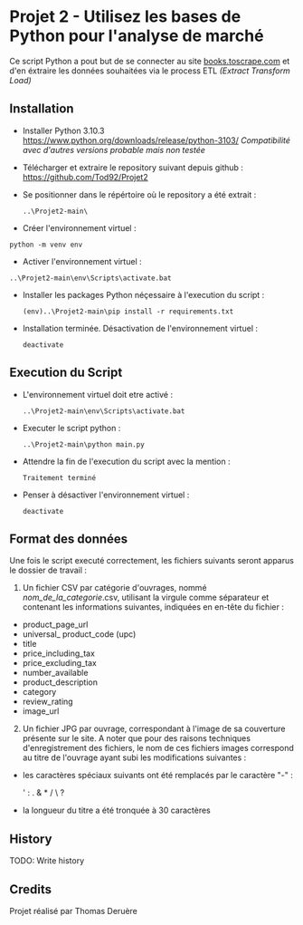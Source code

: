 # Projet 2 - Utilisez les bases de Python pour l'analyse de marché


Ce script Python a pout but de se connecter au site [books.toscrape.com](books.toscrape.com) et d'en éxtraire les données souhaitées via le process ETL *(Extract Transform Load)*


## Installation

* Installer Python 3.10.3 https://www.python.org/downloads/release/python-3103/
_Compatibilité avec d'autres versions probable mais non testée_

* Télécharger et extraire le repository suivant depuis github :
https://github.com/Tod92/Projet2

* Se positionner dans le répértoire où le repository a été extrait :

  `..\Projet2-main\`

* Créer l'environnement virtuel :

 `python -m venv env`

* Activer l'environnement virtuel :

 `..\Projet2-main\env\Scripts\activate.bat`

* Installer les packages Python néçessaire à l'execution du script :

  `(env)..\Projet2-main\pip install -r requirements.txt`

* Installation terminée. Désactivation de l'environnement virtuel :

  `deactivate`

## Execution du Script

* L'environnement virtuel doit etre activé :

  `..\Projet2-main\env\Scripts\activate.bat`

* Executer le script python :

  `..\Projet2-main\python main.py`

* Attendre la fin de l'execution du script avec la mention :

  `Traitement terminé`

* Penser à désactiver l'environnement virtuel :

  `deactivate`

## Format des données

Une fois le script executé correctement, les fichiers suivants seront apparus le dossier de travail :

1. Un fichier CSV par catégorie d'ouvrages, nommé _nom_de_la_categorie_.csv, utilisant la virgule comme séparateur et contenant les informations suivantes, indiquées en en-tête du fichier :

* product_page_url
* universal_ product_code (upc)
* title
* price_including_tax
* price_excluding_tax
* number_available
* product_description
* category
* review_rating
* image_url

2. Un fichier JPG par ouvrage, correspondant à l'image de sa couverture présente sur le site.
A noter que pour des raisons techniques d'enregistrement des fichiers, le nom de ces fichiers images correspond au titre de l'ouvrage ayant subi les modifications suivantes :

* les caractères spéciaux suivants ont été remplacés par le caractère "-" :

  '
  :
  .
  &
  *
  /
  \\
  ?

* la longueur du titre a été tronquée à 30 caractères


## History
TODO: Write history
## Credits
Projet réalisé par Thomas Deruère
